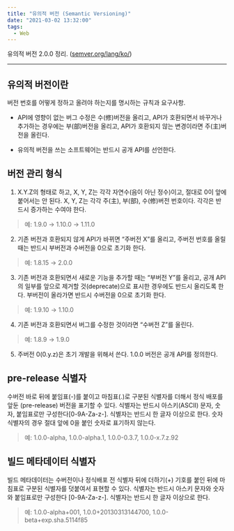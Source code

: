 ```yaml
---
title: "유의적 버전 (Semantic Versioning)"
date: "2021-03-02 13:32:00"
tags:
  - Web
---
```


유의적 버전 2.0.0 정리. ([semver.org/lang/ko/](https://semver.org/lang/ko/))

---

## 유의적 버전이란

버전 번호를 어떻게 정하고 올려야 하는지를 명시하는 규칙과 요구사항.

- API에 영향이 없는 버그 수정은 수(修)버전을 올리고, API가 호환되면서 바꾸거나 추가하는 경우에는 부(部)버전을 올리고, API가 호환되지 않는 변경이라면 주(主)버전을 올린다.

- 유의적 버전을 쓰는 소프트웨어는 반드시 공개 API를 선언한다.

## 버전 관리 형식

1. X.Y.Z의 형태로 하고, X, Y, Z는 각각 자연수(음이 아닌 정수)이고, 절대로 0이 앞에 붙어서는 안 된다. X, Y, Z는 각각 주(主), 부(部), 수(修)버전 번호이다. 각각은 반드시 증가하는 수여야 한다.

> 예: 1.9.0 → 1.10.0 → 1.11.0

2. 기존 버전과 호환되지 않게 API가 바뀌면 “주버전 X”를 올리고, 주버전 번호를 올릴 때는 반드시 부버전과 수버전을 0으로 초기화 한다.

> 예: 1.8.15 → 2.0.0

3. 기존 버전과 호환되면서 새로운 기능을 추가할 때는 “부버전 Y”를 올리고, 공개 API의 일부를 앞으로 제거할 것(deprecate)으로 표시한 경우에도 반드시 올리도록 한다. 부버전이 올라가면 반드시 수버전을 0으로 초기화 한다.

> 예: 1.9.10 → 1.10.0

4. 기존 버전과 호환되면서 버그를 수정한 것이라면 “수버전 Z”를 올린다.

> 예: 1.8.9 → 1.9.0

5. 주버전 0(0.y.z)은 초기 개발을 위해서 쓴다. 1.0.0 버전은 공개 API를 정의한다.

## pre-release 식별자

수버전 바로 뒤에 붙임표(-)를 붙이고 마침표(.)로 구분된 식별자를 더해서 정식 배포를 앞둔 (pre-release) 버전을 표기할 수 있다. 식별자는 반드시 아스키(ASCII) 문자, 숫자, 붙임표로만 구성한다\[0-9A-Za-z-\]. 식별자는 반드시 한 글자 이상으로 한다. 숫자 식별자의 경우 절대 앞에 0을 붙인 숫자로 표기하지 않는다.

> 예: 1.0.0-alpha, 1.0.0-alpha.1, 1.0.0-0.3.7, 1.0.0-x.7.z.92

## 빌드 메타데이터 식별자

빌드 메타데이터는 수버전이나 정식배포 전 식별자 뒤에 더하기(+) 기호를 붙인 뒤에 마침표로 구분된 식별자를 덧붙여서 표현할 수 있다. 식별자는 반드시 아스키 문자와 숫자와 붙임표로만 구성한다 \[0-9A-Za-z-\]. 식별자는 반드시 한 글자 이상으로 한다.

> 예: 1.0.0-alpha+001, 1.0.0+20130313144700, 1.0.0-beta+exp.sha.5114f85
